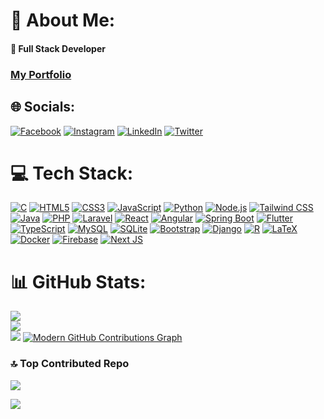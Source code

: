 # 💫 About Me:
#### 🔭 Full Stack Developer
### [My Portfolio](https://aminehalal.vercel.app/) 


## 🌐 Socials:
[![Facebook](https://img.shields.io/badge/Facebook-%231877F2.svg?logo=Facebook&logoColor=white)](https://facebook.com/aminenohalal) [![Instagram](https://img.shields.io/badge/Instagram-%23E4405F.svg?logo=Instagram&logoColor=white)](https://instagram.com/amine.halal) [![LinkedIn](https://img.shields.io/badge/LinkedIn-%230077B5.svg?logo=linkedin&logoColor=white)](https://linkedin.com/in/aminehalal) [![Twitter](https://img.shields.io/badge/Twitter-%231DA1F2.svg?logo=Twitter&logoColor=white)](https://twitter.com/aminenohalal) 

# 💻 Tech Stack:

[![C](https://img.shields.io/badge/C-00599C?style=for-the-badge&logo=c&logoColor=white)](https://en.cppreference.com/w/c/language)
[![HTML5](https://img.shields.io/badge/HTML5-E34F26?style=for-the-badge&logo=html5&logoColor=white)](https://developer.mozilla.org/en-US/docs/Web/HTML)
[![CSS3](https://img.shields.io/badge/CSS3-1572B6?style=for-the-badge&logo=css3&logoColor=white)](https://developer.mozilla.org/en-US/docs/Web/CSS)
[![JavaScript](https://img.shields.io/badge/JavaScript-F7DF1E?style=for-the-badge&logo=javascript&logoColor=black)](https://developer.mozilla.org/en-US/docs/Web/JavaScript)
[![Python](https://img.shields.io/badge/Python-3776AB?style=for-the-badge&logo=python&logoColor=white)](https://www.python.org/)
[![Node.js](https://img.shields.io/badge/Node.js-43853D?style=for-the-badge&logo=node.js&logoColor=white)](https://nodejs.org/)
[![Tailwind CSS](https://img.shields.io/badge/Tailwind_CSS-38B2AC?style=for-the-badge&logo=tailwind-css&logoColor=white)](https://tailwindcss.com/)
[![Java](https://img.shields.io/badge/Java-ED8B00?style=for-the-badge&logo=openjdk&logoColor=white)](https://www.java.com/)
[![PHP](https://img.shields.io/badge/PHP-777BB4?style=for-the-badge&logo=php&logoColor=white)](https://www.php.net/)
[![Laravel](https://img.shields.io/badge/Laravel-FF2D20?style=for-the-badge&logo=laravel&logoColor=white)](https://laravel.com/)
[![React](https://img.shields.io/badge/React-20232A?style=for-the-badge&logo=react&logoColor=61DAFB)](https://reactjs.org/)
[![Angular](https://img.shields.io/badge/Angular-DD0031?style=for-the-badge&logo=angular&logoColor=white)](https://angular.io/)
[![Spring Boot](https://img.shields.io/badge/Spring_Boot-6DB33F?style=for-the-badge&logo=spring&logoColor=white)](https://spring.io/projects/spring-boot)
[![Flutter](https://img.shields.io/badge/Flutter-02569B?style=for-the-badge&logo=flutter&logoColor=white)](https://flutter.dev/)
[![TypeScript](https://img.shields.io/badge/TypeScript-007ACC?style=for-the-badge&logo=typescript&logoColor=white)](https://www.typescriptlang.org/)
[![MySQL](https://img.shields.io/badge/MySQL-00000F?style=for-the-badge&logo=mysql&logoColor=white)](https://www.mysql.com/)
[![SQLite](https://img.shields.io/badge/SQLite-003B57?style=for-the-badge&logo=sqlite&logoColor=white)](https://www.sqlite.org/)
[![Bootstrap](https://img.shields.io/badge/Bootstrap-563D7C?style=for-the-badge&logo=bootstrap&logoColor=white)](https://getbootstrap.com/)
[![Django](https://img.shields.io/badge/Django-092E20?style=for-the-badge&logo=django&logoColor=white)](https://www.djangoproject.com/)
[![R](https://img.shields.io/badge/R-276DC3?style=for-the-badge&logo=r&logoColor=white)](https://www.r-project.org/)
[![LaTeX](https://img.shields.io/badge/LaTeX-47A141?style=for-the-badge&logo=LaTeX&logoColor=white)](https://www.latex-project.org/)
[![Docker](https://img.shields.io/badge/Docker-2496ED?style=for-the-badge&logo=docker&logoColor=white)](https://www.docker.com/)
[![Firebase](https://img.shields.io/badge/Firebase-ffc400?style=for-the-badge&logo=firebase&logoColor=white)](https://firebase.google.com/)
[![Next JS](https://img.shields.io/badge/Next.js-2f2f2f?style=for-the-badge&logo=Next.js&logoColor=white)](https://nextjs.org/)

# 📊 GitHub Stats:
![](https://github-readme-stats.vercel.app/api?username=aminehalal&theme=highcontrast&hide_border=false&include_all_commits=true&count_private=true)<br/>
![](https://github-readme-streak-stats.herokuapp.com/?user=aminehalal&theme=highcontrast&hide_border=false)<br/>
![](https://github-readme-stats.vercel.app/api/top-langs/?username=aminehalal&theme=highcontrast&hide_border=false&include_all_commits=true&count_private=true&layout=compact)
<a href="http://www.github.com/aminehalal">
  <img src="https://github-readme-activity-graph.vercel.app/graph?username=aminehalal&bg_color=ffffff&color=0f172a&line=ef4444&point=ef4444&area=true&hide_border=true&radius=8&custom_title=Modern%20GitHub%20Contributions%20Graph" alt="Modern GitHub Contributions Graph" />
</a>

<!-- 
## 🏆 GitHub Trophies
![](https://github-profile-trophy.vercel.app/?username=aminehalal&theme=radical&no-frame=false&no-bg=false&margin-w=4)
-->

### 🔝 Top Contributed Repo
![](https://github-contributor-stats.vercel.app/api?username=aminehalal&limit=5&theme=radical&combine_all_yearly_contributions=true)


[![](https://visitcount.itsvg.in/api?id=aminehalal&icon=0&color=0)](https://visitcount.itsvg.in)
<!--
  ## 💰 You can help me by Donating
  [![PayPal](https://img.shields.io/badge/PayPal-00457C?style=for-the-badge&logo=paypal&logoColor=white)](https://paypal.me/aminenohalal) 
-->
  
<!-- Proudly created with GPRM ( https://gprm.itsvg.in ) -->
